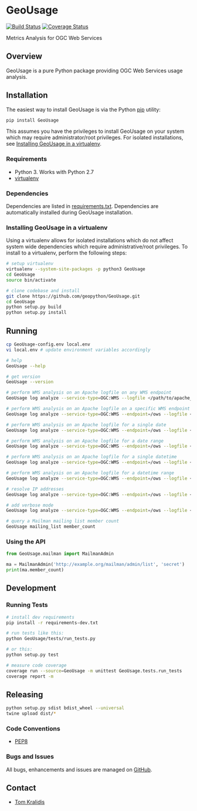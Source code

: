 # GeoUsage
[![Build Status](https://travis-ci.org/geopython/GeoUsage.png)](https://travis-ci.org/geopython/GeoUsage)
[![Coverage Status](https://coveralls.io/repos/github/geopython/GeoUsage/badge.svg?branch=master)](https://coveralls.io/github/geopython/GeoUsage?branch=master)

Metrics Analysis for OGC Web Services

## Overview

GeoUsage is a pure Python package providing OGC Web Services usage analysis.

## Installation

The easiest way to install GeoUsage is via the Python [pip](https://pip.pypa.io/en/stable/)
utility:

```bash
pip install GeoUsage
```

This assumes you have the privileges to install GeoUsage on your system
which may require administrator/root privileges.  For isolated installations,
see [Installing GeoUsage in a virtualenv](#installing-geousage-in-a-virtualenv).

### Requirements
- Python 3.  Works with Python 2.7
- [virtualenv](https://virtualenv.pypa.io/)

### Dependencies
Dependencies are listed in [requirements.txt](requirements.txt). Dependencies
are automatically installed during GeoUsage installation.

### Installing GeoUsage in a virtualenv

Using a virtualenv allows for isolated installations which do not affect
system wide dependencies which require administrative/root privileges.  To
install to a virtualenv, perform the following steps:

```bash
# setup virtualenv
virtualenv --system-site-packages -p python3 GeoUsage
cd GeoUsage
source bin/activate

# clone codebase and install
git clone https://github.com/geopython/GeoUsage.git
cd GeoUsage
python setup.py build
python setup.py install
```

## Running

```bash
cp GeoUsage-config.env local.env
vi local.env # update environment variables accordingly

# help
GeoUsage --help

# get version
GeoUsage --version

# perform WMS analysis on an Apache logfile on any WMS endpoint
GeoUsage log analyze --service-type=OGC:WMS --logfile </path/to/apache_logfile>

# perform WMS analysis on an Apache logfile on a specific WMS endpoint
GeoUsage log analyze --service-type=OGC:WMS --endpoint=/ows --logfile </path/to/apache_logfile>

# perform WMS analysis on an Apache logfile for a single date
GeoUsage log analyze --service-type=OGC:WMS --endpoint=/ows --logfile </path/to/apache_logfile> --time=2018-01-26

# perform WMS analysis on an Apache logfile for a date range
GeoUsage log analyze --service-type=OGC:WMS --endpoint=/ows --logfile </path/to/apache_logfile> --time=2018-01-26/2018-01-27

# perform WMS analysis on an Apache logfile for a single datetime
GeoUsage log analyze --service-type=OGC:WMS --endpoint=/ows --logfile </path/to/apache_logfile> --time=2018-01-26T11:11:11

# perform WMS analysis on an Apache logfile for a datetime range
GeoUsage log analyze --service-type=OGC:WMS --endpoint=/ows --logfile </path/to/apache_logfile> --time=2018-01-26T11:11:11/2018-01-27T12:32:11

# resolve IP addresses
GeoUsage log analyze --service-type=OGC:WMS --endpoint=/ows --logfile </path/to/apache_logfile> --verbosity=INFO --resolve-ips

# add verbose mode
GeoUsage log analyze --service-type=OGC:WMS --endpoint=/ows --logfile </path/to/apache_logfile> --verbosity=INFO

# query a Mailman mailing list member count
GeoUsage mailing_list member_count
```

### Using the API

```python
from GeoUsage.mailman import MailmanAdmin

ma = MailmanAdmin('http://example.org/mailman/admin/list', 'secret')
print(ma.member_count)

```

## Development

### Running Tests

```bash
# install dev requirements
pip install -r requirements-dev.txt

# run tests like this:
python GeoUsage/tests/run_tests.py

# or this:
python setup.py test

# measure code coverage
coverage run --source=GeoUsage -m unittest GeoUsage.tests.run_tests
coverage report -m
```

## Releasing

```bash
python setup.py sdist bdist_wheel --universal
twine upload dist/*
```

### Code Conventions

* [PEP8](https://www.python.org/dev/peps/pep-0008)

### Bugs and Issues

All bugs, enhancements and issues are managed on [GitHub](https://github.com/geopython/GeoUsage/issues).

## Contact

* [Tom Kralidis](https://github.com/tomkralidis)

